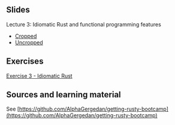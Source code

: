 ## Slides

Lecture 3: Idiomatic Rust and functional programming features
- [Cropped](https://alphagergedan.github.io/getting-rusty-bootcamp/3-idiomatic-and-funcprog/index_cropped.html)
- [Uncropped](https://alphagergedan.github.io/getting-rusty-bootcamp/3-idiomatic-and-funcprog/index.html)

## Exercises

[Exercise 3 - Idiomatic Rust](https://github.com/AlphaGergedan/getting-rusty-bootcamp/tree/master/exercises)

## Sources and learning material

See [https://github.com/AlphaGergedan/getting-rusty-bootcamp](https://github.com/AlphaGergedan/getting-rusty-bootcamp)
